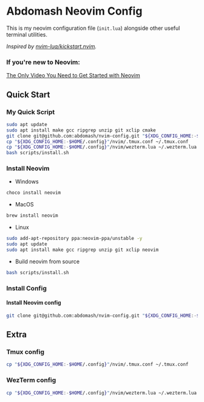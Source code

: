 # Abdomash Neovim Config

This is my neovim configuration file (`init.lua`) alongside other useful terminal utilities.

*Inspired by [nvim-lua/kickstart.nvim](https://github.com/nvim-lua/kickstart.nvim).*

### If you're new to Neovim:

[The Only Video You Need to Get Started with Neovim](https://youtu.be/m8C0Cq9Uv9o)

## Quick Start

### My Quick Script

```bash
sudo apt update
sudo apt install make gcc ripgrep unzip git xclip cmake
git clone git@github.com:abdomash/nvim-config.git "${XDG_CONFIG_HOME:-$HOME/.config}"/nvim
cp "${XDG_CONFIG_HOME:-$HOME/.config}"/nvim/.tmux.conf ~/.tmux.conf
cp "${XDG_CONFIG_HOME:-$HOME/.config}"/nvim/wezterm.lua ~/.wezterm.lua
bash scripts/install.sh
```

### Install Neovim

- Windows
```powershell
choco install neovim
```

- MacOS
```sh
brew install neovim
```

- Linux
```sh
sudo add-apt-repository ppa:neovim-ppa/unstable -y
sudo apt update
sudo apt install make gcc ripgrep unzip git xclip neovim
```

- Build neovim from source
```sh
bash scripts/install.sh
```

### Install Config

#### Install Neovim config
```sh
git clone git@github.com:abdomash/nvim-config.git "${XDG_CONFIG_HOME:-$HOME/.config}"/nvim
```

## Extra

### Tmux config

```sh
cp "${XDG_CONFIG_HOME:-$HOME/.config}"/nvim/.tmux.conf ~/.tmux.conf
```

### WezTerm config

```sh
cp "${XDG_CONFIG_HOME:-$HOME/.config}"/nvim/wezterm.lua ~/.wezterm.lua
```
